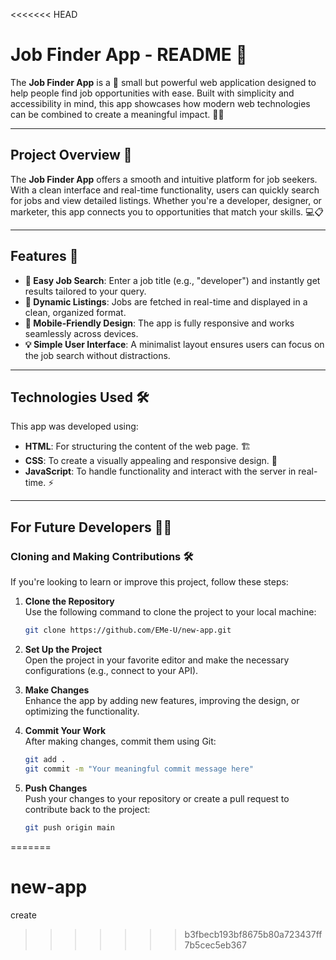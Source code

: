 <<<<<<< HEAD
# Job Finder App - README 🚀  

The **Job Finder App** is a 🌟 small but powerful web application designed to help people find job opportunities with ease. Built with simplicity and accessibility in mind, this app showcases how modern web technologies can be combined to create a meaningful impact. 💼✨  

---

## Project Overview 📝  
The **Job Finder App** offers a smooth and intuitive platform for job seekers. With a clean interface and real-time functionality, users can quickly search for jobs and view detailed listings. Whether you're a developer, designer, or marketer, this app connects you to opportunities that match your skills. 💻📋  

---

## Features 🌟  
- **🔎 Easy Job Search**: Enter a job title (e.g., "developer") and instantly get results tailored to your query.  
- **📄 Dynamic Listings**: Jobs are fetched in real-time and displayed in a clean, organized format.  
- **📱 Mobile-Friendly Design**: The app is fully responsive and works seamlessly across devices.  
- **💡 Simple User Interface**: A minimalist layout ensures users can focus on the job search without distractions.  

---

## Technologies Used 🛠️  
This app was developed using:  
- **HTML**: For structuring the content of the web page. 🏗️  
- **CSS**: To create a visually appealing and responsive design. 🎨  
- **JavaScript**: To handle functionality and interact with the server in real-time. ⚡  

---

## For Future Developers 🧑‍💻  
### Cloning and Making Contributions 🛠️  
If you're looking to learn or improve this project, follow these steps:  
1. **Clone the Repository**  
   Use the following command to clone the project to your local machine:  
   ```bash  
   git clone https://github.com/EMe-U/new-app.git
   ```  

2. **Set Up the Project**  
   Open the project in your favorite editor and make the necessary configurations (e.g., connect to your API).  

3. **Make Changes**  
   Enhance the app by adding new features, improving the design, or optimizing the functionality.  

4. **Commit Your Work**  
   After making changes, commit them using Git:  
   ```bash  
   git add .  
   git commit -m "Your meaningful commit message here"  
   ```  

5. **Push Changes**  
   Push your changes to your repository or create a pull request to contribute back to the project:  
   ```bash  
   git push origin main
   ```  
=======
# new-app
create
>>>>>>> b3fbecb193bf8675b80a723437ff7b5cec5eb367
